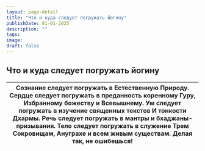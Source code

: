 ```yaml
---
layout: page-detail
title: "Что и куда следует погружать йогину"
publishDate: 01-01-2025
description: ""
tags:
image:
draft: false
---
```


## Что и куда следует погружать йогину
| Сознание следует погружать в Естественную Природу.  Сердце следует погружать в преданность коренному Гуру,  Избранному божеству и Всевышнему.  Ум следует погружать в изучение священных текстов  И тонкости Дхармы.  Речь следует погружать в мантры и бхаджаны-призывания.  Тело следует погружать в служение Трем Сокровищам,  Ануграхе и всем живым существам.  Делая так, не ошибешься! |
| -------------------------------------------------------------------------------------------------------------------------------------------------------------------------------------------------------------------------------------------------------------------------------------------------------------------------------------------------------------------------------------------- |
  
  
